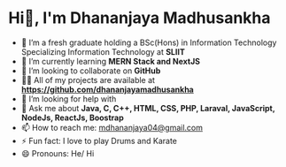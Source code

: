 # Hi👋, I'm Dhananjaya Madhusankha


- 🔭 I’m a fresh graduate holding a BSc(Hons) in Information Technology Specializing Information Technology at **SLIIT**
- 🌱 I’m currently learning **MERN Stack and NextJS**
- 👯 I’m looking to collaborate on **GitHub**
- 👨‍💻 All of my projects are available at **https://github.com/dhananjayamadhusankha**
- 🤔 I’m looking for help with 
- 💬 Ask me about **Java, C, C++, HTML, CSS, PHP, Laraval, JavaScript, NodeJs, ReactJs, Boostrap**
- 📫 How to reach me: mdhananjaya04@gmail.com
- ⚡ Fun fact: I love to play Drums and Karate
- 😄 Pronouns: He/ Hi
